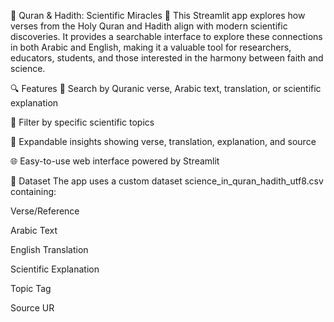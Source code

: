 📖 Quran & Hadith: Scientific Miracles 🌌
This Streamlit app explores how verses from the Holy Quran and Hadith align with modern scientific discoveries. It provides a searchable interface to explore these connections in both Arabic and English, making it a valuable tool for researchers, educators, students, and those interested in the harmony between faith and science.

🔍 Features
🔎 Search by Quranic verse, Arabic text, translation, or scientific explanation

🧠 Filter by specific scientific topics

📜 Expandable insights showing verse, translation, explanation, and source

🌐 Easy-to-use web interface powered by Streamlit

📁 Dataset
The app uses a custom dataset science_in_quran_hadith_utf8.csv containing:

Verse/Reference

Arabic Text

English Translation

Scientific Explanation

Topic Tag

Source UR
